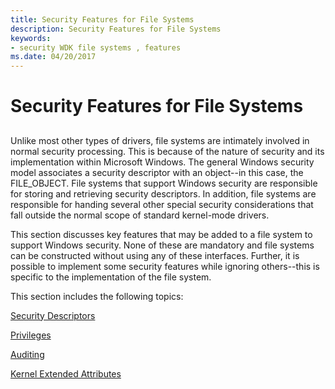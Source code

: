 ```yaml
---
title: Security Features for File Systems
description: Security Features for File Systems
keywords:
- security WDK file systems , features
ms.date: 04/20/2017
---
```


# Security Features for File Systems


## <span id="ddk_security_features_for_file_systems_if"></span><span id="DDK_SECURITY_FEATURES_FOR_FILE_SYSTEMS_IF"></span>


Unlike most other types of drivers, file systems are intimately involved in normal security processing. This is because of the nature of security and its implementation within Microsoft Windows. The general Windows security model associates a security descriptor with an object--in this case, the FILE\_OBJECT. File systems that support Windows security are responsible for storing and retrieving security descriptors. In addition, file systems are responsible for handing several other special security considerations that fall outside the normal scope of standard kernel-mode drivers.

This section discusses key features that may be added to a file system to support Windows security. None of these are mandatory and file systems can be constructed without using any of these interfaces. Further, it is possible to implement some security features while ignoring others--this is specific to the implementation of the file system.

This section includes the following topics:

[Security Descriptors](security-descriptors.md)

[Privileges](privileges.md)

[Auditing](auditing.md)

[Kernel Extended Attributes](kernel-extended-attributes.md)

 


